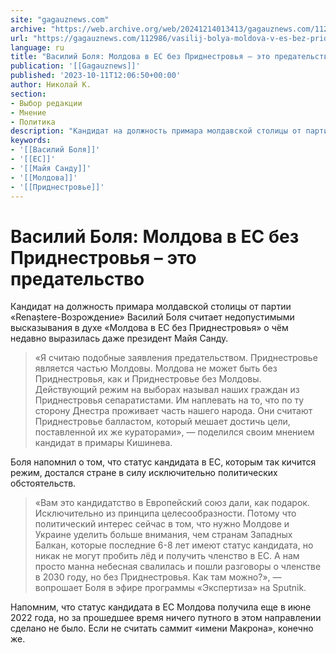 ```yaml
---
site: "gagauznews.com"
archive: "https://web.archive.org/web/20241214013413/gagauznews.com/112986/vasilij-bolya-moldova-v-es-bez-pridnestrovya-eto-predatelstvo.html"
url: "https://gagauznews.com/112986/vasilij-bolya-moldova-v-es-bez-pridnestrovya-eto-predatelstvo.html"
language: ru
title: "Василий Боля: Молдова в ЕС без Приднестровья – это предательство"
publication: '[[Gagauznews]]'
published: '2023-10-11T12:06:50+00:00'
author: Николай К.
section:
- Выбор редакции
- Мнение
- Политика
description: "Кандидат на должность примара молдавской столицы от партии «Renaștere-Возрождение» Василий Боля считает недопустимыми высказывания в духе «Молдова в ЕС без Приднестровья» о чём недавно выразилась даже президент Майя Санду. «Я считаю подобные заявления предательством. Приднестровье является частью Молдовы. Молдова не может быть без Приднестровья, как и Приднестровье без Молдовы. Действующий режим на выборах называл наших граждан из Приднестровья сепаратистами. Им наплевать на то, что по ту сторону Днестра проживает часть нашего народа. Они считают Приднестровье балластом, который мешает достичь цели, поставленной их же кураторами», — поделился своим мнением кандидат в примары Кишинева. Боля напомнил о том, что статус кандидата в […]"
keywords:
- '[[Василий Боля]]'
- '[[ЕС]]'
- '[[Майя Санду]]'
- '[[Молдова]]'
- '[[Приднестровье]]'
---
```


# Василий Боля: Молдова в ЕС без Приднестровья – это предательство

Кандидат на должность примара молдавской столицы от партии «Renaștere-Возрождение» Василий Боля считает недопустимыми высказывания в духе «Молдова в ЕС без Приднестровья» о чём недавно выразилась даже президент Майя Санду.

> «Я считаю подобные заявления предательством. Приднестровье является частью Молдовы. Молдова не может быть без Приднестровья, как и Приднестровье без Молдовы. Действующий режим на выборах называл наших граждан из Приднестровья сепаратистами. Им наплевать на то, что по ту сторону Днестра проживает часть нашего народа. Они считают Приднестровье балластом, который мешает достичь цели, поставленной их же кураторами», — поделился своим мнением кандидат в примары Кишинева.

Боля напомнил о том, что статус кандидата в ЕС, которым так кичится режим, достался стране в силу исключительно политических обстоятельств.

> «Вам это кандидатство в Европейский союз дали, как подарок. Исключительно из принципа целесообразности. Потому что политический интерес сейчас в том, что нужно Молдове и Украине уделить больше внимания, чем странам Западных Балкан, которые последние 6-8 лет имеют статус кандидата, но никак не могут пробить лёд и получить членство в ЕС. А нам просто манна небесная свалилась и пошли разговоры о членстве в 2030 году, но без Приднестровья. Как там можно?», — вопрошает Боля в эфире программы «Экспертиза» на Sputnik.

Напомним, что статус кандидата в ЕС Молдова получила еще в июне 2022 года, но за прошедшее время ничего путного в этом направлении сделано не было. Если не считать саммит «имени Макрона», конечно же.